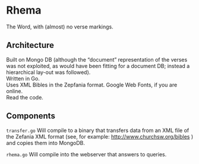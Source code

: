 Rhema
=====

The Word, with (almost) no verse markings.

Architecture
------------

Built on Mongo DB (although the “document” representation of the verses was not exploited, as would have been fitting for a document DB; instead a hierarchical lay-out was followed).  
Written in Go.  
Uses XML Bibles in the Zepfania format.
Google Web Fonts, if you are online.  
Read the code.  

Components
----------
`transfer.go` Will compile to a binary that transfers data from an XML file of the Zefania XML format (see, for example: http://www.churchsw.org/bibles ) and copies them into MongoDB.

`rhema.go` Will compile into the webserver that answers to queries.
